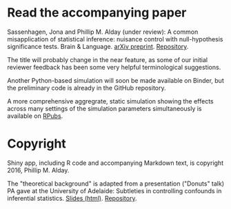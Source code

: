 # Read the accompanying paper

Sassenhagen, Jona and Phillip M. Alday (under review): A common misapplication of statistical inference: nuisance control with null-hypothesis significance tests. Brain & Language. [arXiv preprint](http://arxiv.org/abs/1602.04565). [Repository](https://github.com/jona-sassenhagen/statfail/). 

The title will probably change in the near feature, as some of our initial reviewer feedback has been some very helpful terminological suggestions.

Another Python-based simulation will soon be made available on Binder, but the preliminary code is already in the GitHub repository.

A more comprehensive aggregrate, static simulation showing the effects across many settings of the simulation parameters simultaneously is available on [RPubs](http://rpubs.com/palday/statfail).

# Copyright
Shiny app, including R code and accompanying Markdown text, is copyright 2016, Phillip M. Alday.

The "theoretical background" is adapted from a presentation ("Donuts" talk) PA gave at the University of Adelaide:
Subtleties in controlling confounds in inferential statistics. [Slides (html)](https://palday.bitbucket.org/presentations/adelaide-donuts-2016-stats.html). [Repository](https://bitbucket.org/palday/adelaide-donuts-2016-stats).

